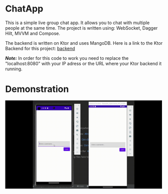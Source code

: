 # ChatApp
This is a simple live group chat app. It allows you to chat with multiple people at the same time. The project is written using: WebSocket, Dagger Hilt, MVVM and Compose. 

The backend is written on Ktor and uses MangoDB. Here is a link to the Ktor Backend for this project: [backend](https://github.com/ilya-shevtsov/ChatAppBackend)

***Note:*** In order for this code to work you need to replace the "localhost:8080" with your IP adress or the URL where your Ktor backend it running. 

# Demonstration

<img src="REAMMEImages/videodemonstration.gif" width="500">

